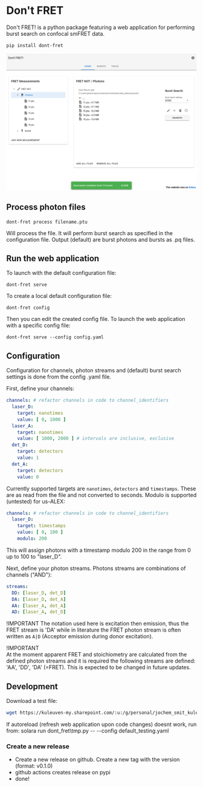 Don't FRET
============


Don't FRET! is a python package featuring a web application for performing burst search on confocal smFRET data. 

```
pip install dont-fret
```

![screenshot](assets/screenshot.png)

## Process photon files

```
dont-fret process filename.ptu
```

Will process the file. It will perform burst search as specified in the configuration file. Output (default) are burst photons and bursts as .pq files. 

## Run the web application

To launch with the default configuration file:

```
dont-fret serve
```

To create a local default configuration file:

```
dont-fret config
```

Then you can edit the created config file. To launch the web application with a specific config file:

```
dont-fret serve --config config.yaml
```

## Configuration

Configuration for channels, photon streams and (default) burst search settings is done from the config .yaml file. 

First, define your channels:

```yaml
channels: # refactor channels in code to channel_identifiers
  laser_D:
    target: nanotimes
    value: [ 0, 1000 ]
  laser_A:
    target: nanotimes
    value: [ 1000, 2000 ] # intervals are inclusive, exclusive
  det_D:
    target: detectors
    value: 1
  det_A:
    target: detectors
    value: 0
```

Currently supported targets are `nanotimes`, `detectors` and `timestamps`. These are as read from the file and not converted to seconds. Modulo is supported (untested) for us-ALEX:
```yaml
channels: # refactor channels in code to channel_identifiers
  laser_D:
    target: timestamps
    value: [ 0, 100 ]
    modulo: 200
```

This will assign photons with a timestamp modulo 200 in the range from 0 up to 100 to "laser_D".

Next, define your photon streams. Photons streams are combinations of channels ("AND"):

```yaml
streams:
  DD: [laser_D, det_D]
  DA: [laser_D, det_A]
  AA: [laser_A, det_A]
  AD: [laser_A, det_D]
```

!IMPORTANT
The notation used here is excitation then emission, thus the FRET stream is 'DA' while in literature the FRET photon stream is often written as `A|D` (Acceptor emission during donor excitation). 


!IMPORTANT  
At the moment apparent FRET and stoichiometry are calculated from the defined photon streams and it is required the following streams are defined: 'AA', 'DD', 'DA' (=FRET). This is expected to be changed in future updates.

## Development

Download a test file:

```sh
wget https://kuleuven-my.sharepoint.com/:u:/g/personal/jochem_smit_kuleuven_be/Efy7ur779ARNiBlP05Ki7NMBabKX3auswj30xmpRLaIfPg?e=E6wWoZ&download=1
```


If autoreload (refresh web application upon code changes) doesnt work, run from:
solara run dont_fret\tmp.py -- --config default_testing.yaml

### Create a new release

- Create a new release on github. Create a new tag with the version (format: v0.1.0)
- github actions creates release on pypi
- done!
